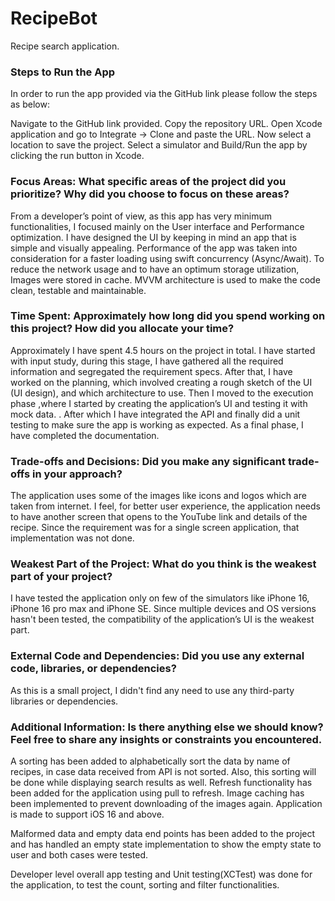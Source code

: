 # RecipeBot
Recipe search application.

### Steps to Run the App 

In order to run the app provided via the GitHub link please follow the steps as below: 

Navigate to the GitHub link provided. 
Copy the repository URL. 
Open Xcode application and go to Integrate -> Clone and paste the URL. 
Now select a location to save the project. 
Select a simulator and Build/Run the app by clicking the run button in Xcode. 
### Focus Areas: What specific areas of the project did you prioritize? Why did you choose to focus on these areas? 

From a developer’s point of view, as this app has very minimum functionalities, I focused mainly on the User interface and Performance optimization. I have designed the UI by keeping in mind an app that is simple and visually appealing. Performance of the app was taken into consideration for a faster loading using swift concurrency (Async/Await). To reduce the network usage and to have an optimum storage utilization, Images were stored in cache. MVVM architecture is used to make the code clean, testable and maintainable. 

 
### Time Spent: Approximately how long did you spend working on this project? How did you allocate your time? 

Approximately I have spent 4.5 hours on the project in total. I have started with input study, during this stage, I have gathered all the required information and segregated the requirement specs. After that, I have worked on the planning, which involved creating a rough sketch of the UI (UI design), and which architecture to use. Then I moved to the execution phase ,where I started by creating the application’s UI and testing it with mock data. . After which I have integrated the API and finally did a unit testing to make sure the app is working as expected. As a final phase, I have completed the documentation. 
 
### Trade-offs and Decisions: Did you make any significant trade-offs in your approach? 

The application uses some of the images like icons and logos which are taken from internet. I feel, for better user experience, the application needs to have another screen that opens to the YouTube link and details of the recipe. Since the requirement was for a single screen application, that implementation was not done. 
 
### Weakest Part of the Project: What do you think is the weakest part of your project? 

I have tested the application only on few of the simulators like iPhone 16, iPhone 16 pro max and iPhone SE. Since multiple devices and OS versions hasn't been tested, the compatibility of the application’s UI is the weakest part. 

 
### External Code and Dependencies: Did you use any external code, libraries, or dependencies? 

As this is a small project, I didn't find any need to use any third-party libraries or dependencies. 
 
### Additional Information: Is there anything else we should know? Feel free to share any insights or constraints you encountered. 

A sorting has been added to alphabetically sort the data by name of recipes, in case data received from API is not sorted. Also, this sorting will be done while displaying search results as well. Refresh functionality has been added for the application using pull to refresh. Image caching has been implemented to prevent downloading of the images again. Application is made to support iOS 16 and above. 

Malformed data and empty data end points has been added to the project and has handled an empty state implementation to show the empty state to user and both cases were tested. 

Developer level overall app testing and Unit testing(XCTest) was done for the application, to test the count, sorting and filter functionalities. 
